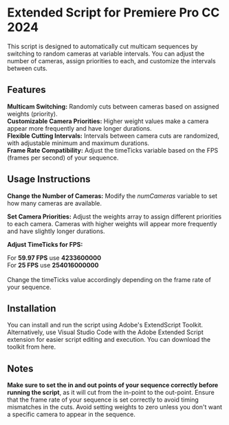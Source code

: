 # Extended Script for Premiere Pro CC 2024

This script is designed to automatically cut multicam sequences by switching to random cameras at variable intervals. You can adjust the number of cameras, assign priorities to each, and customize the intervals between cuts.

## Features
**Multicam Switching:** Randomly cuts between cameras based on assigned weights (priority). <br>
**Customizable Camera Priorities:** Higher weight values make a camera appear more frequently and have longer durations. <br>
**Flexible Cutting Intervals:** Intervals between camera cuts are randomized, with adjustable minimum and maximum durations. <br>
**Frame Rate Compatibility:** Adjust the timeTicks variable based on the FPS (frames per second) of your sequence. <br>

## Usage Instructions
**Change the Number of Cameras:** Modify the *numCameras* variable to set how many cameras are available. <br>

**Set Camera Priorities:** Adjust the weights array to assign different priorities to each camera. Cameras with higher weights will appear more frequently and have slightly longer durations. <br>

**Adjust TimeTicks for FPS:** <br>

For **59.97 FPS** use **4233600000** <br>
For **25 FPS** use **254016000000**
<br><br>
Change the timeTicks value accordingly depending on the frame rate of your sequence.

## Installation
You can install and run the script using Adobe's ExtendScript Toolkit.
Alternatively, use Visual Studio Code with the Adobe Extended Script extension for easier script editing and execution. You can download the toolkit from here.

## Notes
**Make sure to set the in and out points of your sequence correctly before running the script**, as it will cut from the in-point to the out-point.
Ensure that the frame rate of your sequence is set correctly to avoid timing mismatches in the cuts.
Avoid setting weights to zero unless you don't want a specific camera to appear in the sequence.
